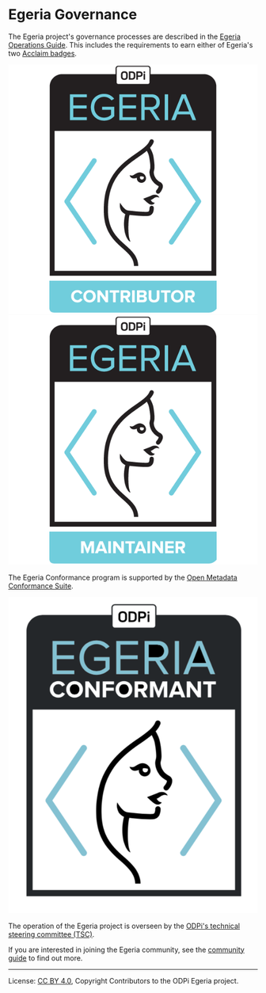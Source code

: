 <!-- SPDX-License-Identifier: CC-BY-4.0 -->
<!-- Copyright Contributors to the ODPi Egeria project. -->

# Egeria Governance

The Egeria project's governance processes are described in
the [Egeria Operations Guide](https://egeria-project.org/guides/project-operations/).
This includes the requirements to earn either of Egeria's two
[Acclaim badges](developer-resources/badges).

![Egeria Contributors Badge](developer-resources/badges/ODPi_Egeria_Badges-Contributor.png) 
![Egeria Maintainers Badge](developer-resources/badges/ODPi_Egeria_Badges-Maintainer.png)

The Egeria Conformance program is supported by the
[Open Metadata Conformance Suite](open-metadata-conformance-suite).

![Egeria Conformant Mark](open-metadata-conformance-suite/docs/egeria-conformance-mark.png)

The operation of the Egeria project is overseen by the
[ODPi's technical steering committee (TSC)](https://github.com/odpi/tsc).

If you are interested in joining the Egeria community,
see the [community guide](https://egeria-project.org/guides/community/) to find out more.


----
License: [CC BY 4.0](https://creativecommons.org/licenses/by/4.0/),
Copyright Contributors to the ODPi Egeria project.
